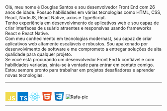 
  Olá, meu nome é Douglas Santos e sou  desenvolvedor Front End com 26 anos de idade. Possuo habilidades em várias tecnologias como HTML, CSS, React, NodeJS, React Native, axios  e TypeScript. <br> Tenho  experiência em desenvolvimento de aplicativos web e sou capaz de criar interfaces de usuário atraentes e responsivas usando frameworks React e React Native. <br> Com meu conhecimento em tecnologias modernast, sou capaz de criar aplicativos web altamente escaláveis e robustos. Sou apaixonado por desenvolvimento de software e me comprometo a entregar soluções de alta qualidade para qualquer projeto. <br> Se você está procurando um desenvolvedor Front End k confiável e com habilidades variadas, sinta-se à vontade para entrar em contato comigo. Estou sempre pronto para trabalhar em projetos desafiadores e aprender novas tecnologias. <br> <hr color="black"> <div style="display: inline_block"><br> <img align="center" alt="Rafa-Js" height="30" width="35" src="https://raw.githubusercontent.com/devicons/devicon/master/icons/javascript/javascript-plain.svg"> <img align="center" alt="Rafa-Ts" height="30" width="35" src="https://raw.githubusercontent.com/devicons/devicon/master/icons/typescript/typescript-plain.svg"> <img align="center" alt="Rafa-React" height="30" width="35" src="https://raw.githubusercontent.com/devicons/devicon/master/icons/react/react-original.svg"> <img align="center" alt="Rafa-HTML" height="30" width="35" src="https://raw.githubusercontent.com/devicons/devicon/master/icons/html5/html5-original.svg"> <img align="center" alt="Rafa-CSS" height="30" width="35" src="https://raw.githubusercontent.com/devicons/devicon/master/icons/css3/css3-original.svg"> <img align="center" alt="Rafa-pic" height="75" width="80" src="https://cdn.jsdelivr.net/gh/devicons/devicon/icons/nodejs/nodejs-original-wordmark.svg"> </div> <hr> <br>

